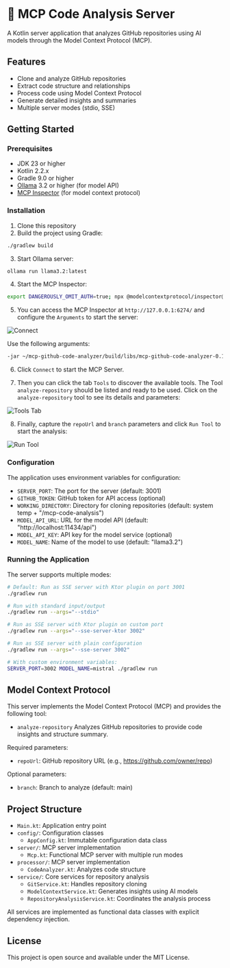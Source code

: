 # 🤖 MCP Code Analysis Server

A Kotlin server application that analyzes GitHub repositories using AI models through the Model Context Protocol (MCP).

## Features

- Clone and analyze GitHub repositories
- Extract code structure and relationships
- Process code using Model Context Protocol
- Generate detailed insights and summaries
- Multiple server modes (stdio, SSE)

## Getting Started

### Prerequisites

- JDK 23 or higher
- Kotlin 2.2.x
- Gradle 9.0 or higher
- [Ollama](https://github.com/ollama/ollama) 3.2 or higher (for model API)
- [MCP Inspector](https://github.com/modelcontextprotocol/inspector) (for model context protocol)

### Installation

1. Clone this repository
2. Build the project using Gradle:

  ```bash
  ./gradlew build
  ```

3. Start Ollama server:

  ```bash
  ollama run llama3.2:latest
  ```

4. Start the MCP Inspector:

  ```bash
  export DANGEROUSLY_OMIT_AUTH=true; npx @modelcontextprotocol/inspector@0.16.2
  ```

5. You can access the MCP Inspector at `http://127.0.0.1:6274/` and configure the `Arguments` to start the server:

![Connect](https://raw.githubusercontent.com/eschizoid/mcp-github-code-analyzer/main/img/mcp_inspector_connect_server.png)

Use the following arguments:

  ```bash
  -jar ~/mcp-github-code-analyzer/build/libs/mcp-github-code-analyzer-0.1.0-SNAPSHOT.jar --stdio
  ```

6. Click `Connect` to start the MCP Server.

7. Then you can click the tab `Tools` to discover the available tools. The Tool `analyze-repository` should be listed
   and ready to be used. Click on the `analyze-repository` tool to see its details and parameters:

![Tools Tab](https://raw.githubusercontent.com/eschizoid/mcp-github-code-analyzer/main/img/mcp_inspector_tools_tab.png)

8. Finally, capture the `repoUrl` and `branch` parameters and click `Run Tool` to start the analysis:

![Run Tool](https://raw.githubusercontent.com/eschizoid/mcp-github-code-analyzer/main/img/mcp_inspector_run_tool.png)

### Configuration

The application uses environment variables for configuration:

- `SERVER_PORT`: The port for the server (default: 3001)
- `GITHUB_TOKEN`: GitHub token for API access (optional)
- `WORKING_DIRECTORY`: Directory for cloning repositories (default: system temp + "/mcp-code-analysis")
- `MODEL_API_URL`: URL for the model API (default: "http://localhost:11434/api")
- `MODEL_API_KEY`: API key for the model service (optional)
- `MODEL_NAME`: Name of the model to use (default: "llama3.2")

### Running the Application

The server supports multiple modes:

```bash
# Default: Run as SSE server with Ktor plugin on port 3001
./gradlew run

# Run with standard input/output
./gradlew run --args="--stdio"

# Run as SSE server with Ktor plugin on custom port
./gradlew run --args="--sse-server-ktor 3002"

# Run as SSE server with plain configuration
./gradlew run --args="--sse-server 3002"

# With custom environment variables:
SERVER_PORT=3002 MODEL_NAME=mistral ./gradlew run
```

## Model Context Protocol

This server implements the Model Context Protocol (MCP) and provides the following tool:

- `analyze-repository` Analyzes GitHub repositories to provide code insights and structure summary.

Required parameters:

- `repoUrl`: GitHub repository URL (e.g., https://github.com/owner/repo)

Optional parameters:

- `branch`: Branch to analyze (default: main)

## Project Structure

- `Main.kt`: Application entry point
- `config/`: Configuration classes
    - `AppConfig.kt`: Immutable configuration data class
- `server/`: MCP server implementation
    - `Mcp.kt`: Functional MCP server with multiple run modes
- `processor/`: MCP server implementation
    - `CodeAnalyzer.kt`: Analyzes code structure
- `service/`: Core services for repository analysis
    - `GitService.kt`: Handles repository cloning
    - `ModelContextService.kt`: Generates insights using AI models
    - `RepositoryAnalysisService.kt`: Coordinates the analysis process

All services are implemented as functional data classes with explicit dependency injection.

## License

This project is open source and available under the MIT License.
